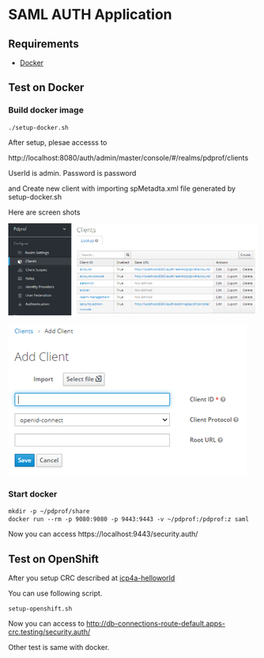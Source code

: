 # SAML AUTH Application

## Requirements

- [Docker](https://www.docker.com/)

## Test on Docker

### Build docker image

```
./setup-docker.sh
```

After setup, plesae accesss to 

http://localhost:8080/auth/admin/master/console/#/realms/pdprof/clients

UserId is admin. Password is password

and Create new client with importing spMetadta.xml file generated by setup-docker.sh

Here are screen shots

![create-clients](create-clients.png)

![select-file](select-file.png)



### Start docker 
```
mkdir -p ~/pdprof/share
docker run --rm -p 9080:9080 -p 9443:9443 -v ~/pdprof:/pdprof:z saml
```

Now you can access https://localhost:9443/security.auth/


## Test on OpenShift

After you setup CRC described at [icp4a-helloworld](https://github.com/pdprof/icp4a-helloworld)

You can use following script. 
```
setup-openshift.sh
```

Now you can access to http://db-connections-route-default.apps-crc.testing/security.auth/

Other test is same with docker.
